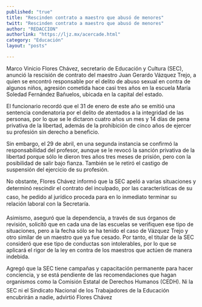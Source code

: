 ```yaml
---
published: "true"
title: "Rescinden contrato a maestro que abusó de menores"
twitt: "Rescinden contrato a maestro que abusó de menores"
author: "REDACCION"
authorlink: "https://ljz.mx/acercade.html"
category: "Educación"
layout: "posts"

---
```



  Marco Vinicio Flores Chávez, secretario de Educación y Cultura (SEC), anunció la rescisión de contrato del maestro Juan Gerardo Vázquez Trejo, a quien se encontró responsable por el delito de abuso sexual en contra de algunos niños, agresión cometida hace casi tres años en la escuela María Soledad Fernández Bañuelos, ubicada en la capital del estado.



  El funcionario recordó que el 31 de enero de este año se emitió una sentencia condenatoria por el delito de atentados a la integridad de las personas, por lo que se le dictaron cuatro años un mes y 14 días de pena privativa de la libertad, además de la prohibición de cinco años de ejercer su profesión sin derecho a beneficio.



  Sin embargo, el 29 de abril, en una segunda instancia se confirmó la responsabilidad del profesor, aunque se le revocó la sanción privativa de la libertad porque sólo le dieron tres años tres meses de prisión, pero con la posibilidad de salir bajo fianza. También se le retiró el castigo de suspensión del ejercicio de su profesión.



  No obstante, Flores Chávez informó que la SEC apeló a varias situaciones y determinó rescindir el contrato del inculpado, por las características de su caso, he pedido al jurídico proceda para en lo inmediato terminar su relación laboral con la Secretaría.



  Asimismo, aseguró que la dependencia, a través de sus órganos de revisión, solicitó que en cada una de las escuelas se verifiquen ese tipo de situaciones, pero a la fecha sólo se ha tenido el caso de Vázquez Trejo y otro similar de un maestro que ya fue cesado. Por tanto, el titular de la SEC consideró que ese tipo de conductas son intolerables, por lo que se aplicará el rigor de la ley en contra de los maestros que actúen de manera indebida.



  Agregó que la SEC tiene campañas y capacitación permanente para hacer conciencia, y se está pendiente de las recomendaciones que hagan organismos como la Comisión Estatal de Derechos Humanos (CEDH). Ni la SEC ni el Sindicato Nacional de los Trabajadores de la Educación encubrirán a nadie, advirtió Flores Chávez


